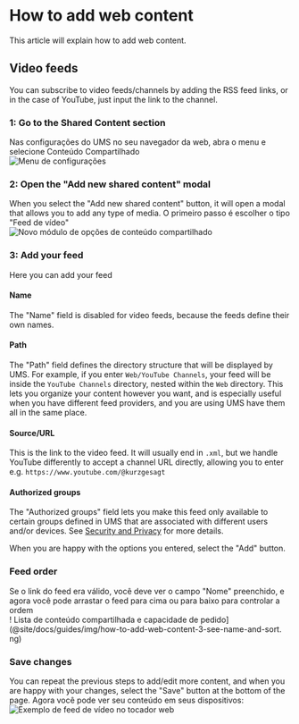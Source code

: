 # How to add web content

This article will explain how to add web content.

## Video feeds

You can subscribe to video feeds/channels by adding the RSS feed links, or in the case of YouTube, just input the link to the channel.

### 1: Go to the Shared Content section

Nas configurações do UMS no seu navegador da web, abra o menu e selecione Conteúdo Compartilhado\
![Menu de configurações](@site/docs/guides/img/how-to-add-web-content-1-shared-content.png)

### 2: Open the "Add new shared content" modal

When you select the "Add new shared content" button, it will open a modal that allows you to add any type of media. O primeiro passo é escolher o tipo "Feed de vídeo"\
![Novo módulo de opções de conteúdo compartilhado](@site/docs/guides/img/how-to-add-web-content-2-add-modal.png)

### 3: Add your feed

Here you can add your feed

#### Name

The "Name" field is disabled for video feeds, because the feeds define their own names.

#### Path

The "Path" field defines the directory structure that will be displayed by UMS. For example, if you enter `Web/YouTube Channels`, your feed will be inside the `YouTube Channels` directory, nested within the `Web` directory. This lets you organize your content however you want, and is especially useful when you have different feed providers, and you are using UMS have them all in the same place.

#### Source/URL

This is the link to the video feed. It will usually end in `.xml`, but we handle YouTube differently to accept a channel URL directly, allowing you to enter e.g. `https://www.youtube.com/@kurzgesagt`

#### Authorized groups

The "Authorized groups" field lets you make this feed only available to certain groups defined in UMS that are associated with different users and/or devices. See [Security and Privacy](../configuration/security-and-privacy.md#link-person-to-renderer) for more details.

When you are happy with the options you entered, select the "Add" button.

### Feed order

Se o link do feed era válido, você deve ver o campo "Nome" preenchido, e agora você pode arrastar o feed para cima ou para baixo para controlar a ordem\
! Lista de conteúdo compartilhada e capacidade de pedido](@site/docs/guides/img/how-to-add-web-content-3-see-name-and-sort. ng)

### Save changes

You can repeat the previous steps to add/edit more content, and when you are happy with your changes, select the "Save" button at the bottom of the page. Agora você pode ver seu conteúdo em seus dispositivos:\
![Exemplo de feed de vídeo no tocador web](@site/docs/guides/img/how-to-add-web-content-4-feed-player.png)
